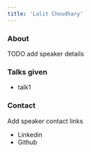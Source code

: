 ```yaml
---
title: 'Lalit Choudhary'
---
```


### About

TODO add speaker details

### Talks given

- talk1

### Contact

Add speaker contact links

- Linkedin
- Github
